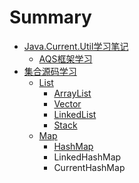 # Summary

* [Java.Current.Util学习笔记](README.md)
  * [AQS框架学习](aqskuang-jia-xue-xi.md)
* [集合源码学习](ji-he-xue-xi.md)
  * [List](ji-he-xue-xi/list.md)
    * [ArrayList](ji-he-xue-xi/arraylist.md)
    * [Vector](ji-he-xue-xi/vector.md)
    * [LinkedList](ji-he-xue-xi/linkedlist.md)
    * [Stack](ji-he-xue-xi/stack.md)
  * [Map](ji-he-xue-xi/map.md)
    * [HashMap](ji-he-xue-xi/map/hashmap.md)
    * LinkedHashMap
    * CurrentHashMap

